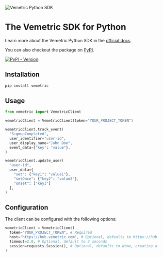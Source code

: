 ![Vemetric Python SDK](https://github.com/user-attachments/assets/4709b219-c0d7-42a8-8a5a-e0801f1ce69a)

# The Vemetric SDK for Python

Learn more about the Vemetric Python SDK in the [official docs](https://vemetric.com/docs/sdks/python).

You can also checkout the package on [PyPI](https://pypi.org/project/vemetric).

[![PyPI - Version](https://img.shields.io/pypi/v/vemetric)](https://pypi.org/project/vemetric)

## Installation

```bash
pip install vemetric
```

## Usage

```python
from vemetric import VemetricClient

vemetricClient = VemetricClient(token="YOUR_PROJECT_TOKEN")

vemetricClient.track_event(
  "SignupCompleted",
  user_identifier="user-id",
  user_display_name="John Doe",
  event_data={"key": "value"},
)

vemetricClient.update_user(
  "user-id",
  user_data={
    "set": {"key1": "value1"},
    "setOnce": {"key2": "value2"},
    "unset": ["key3"]
  },
)
```

## Configuration

The client can be configured with the following options:

```python
vemetricClient = VemetricClient(
  token="YOUR_PROJECT_TOKEN", # Required
  host="https://hub.vemetric.com", # Optional, defaults to https://hub.vemetric.com
  timeout=2.0, # Optional, default to 2 seconds
  session=requests.Session(), # Optional, defaults to None, creating a new one
)
```
